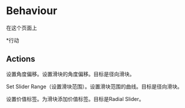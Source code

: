 # Behaviour

在这个页面上 

  *行动





## Actions

设置角度偏移。设置滑块的角度偏移。目标是径向滑块。

Set Slider Range（设置滑块范围）。设置滑块范围的曲线。目标是径向滑块。

设置价值标签。为滑块添加价值标签。目标是Radial Slider。

